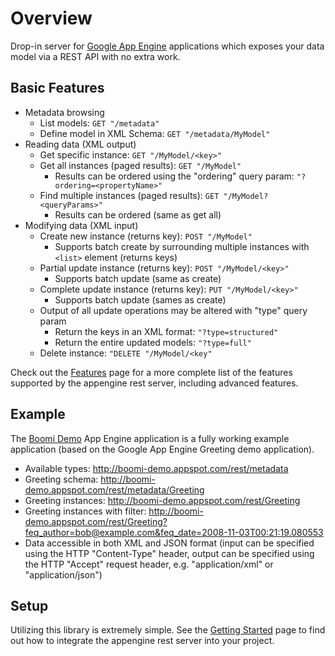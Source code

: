 # Overview #

Drop-in server for [Google App Engine](http://code.google.com/appengine/) applications which exposes your data model via a REST
API with no extra work.

## Basic Features ##
  * Metadata browsing
    * List models: `GET "/metadata"`
    * Define model in XML Schema: `GET "/metadata/MyModel"`
  * Reading data (XML output)
    * Get specific instance: `GET "/MyModel/<key>"`
    * Get all instances (paged results): `GET "/MyModel"`
      * Results can be ordered using the "ordering" query param: `"?ordering=<propertyName>"`
    * Find multiple instances (paged results): `GET "/MyModel?<queryParams>"`
      * Results can be ordered (same as get all)
  * Modifying data (XML input)
    * Create new instance (returns key): `POST "/MyModel"`
      * Supports batch create by surrounding multiple instances with `<list>` element (returns keys)
    * Partial update instance (returns key): `POST "/MyModel/<key>"`
      * Supports batch update (same as create)
    * Complete update instance (returns key): `PUT "/MyModel/<key>"`
      * Supports batch update (sames as create)
    * Output of all update operations may be altered with "type" query param
      * Return the keys in an XML format: `"?type=structured"`
      * Return the entire updated models: `"?type=full"`
    * Delete instance: `"DELETE "/MyModel/<key"`

Check out the [Features](../../blob/wiki/GettingStarted.md) page for a more complete list of the features supported by the appengine rest server, including advanced features.

## Example ##

The [Boomi Demo](http://boomi-demo.appspot.com/) App Engine application is a fully working example application (based on the Google App Engine Greeting demo application).

  * Available types: http://boomi-demo.appspot.com/rest/metadata
  * Greeting schema: http://boomi-demo.appspot.com/rest/metadata/Greeting
  * Greeting instances: http://boomi-demo.appspot.com/rest/Greeting
  * Greeting instances with filter: http://boomi-demo.appspot.com/rest/Greeting?feq_author=bob@example.com&feq_date=2008-11-03T00:21:19.080553
  * Data accessible in both XML and JSON format (input can be specified using the HTTP "Content-Type" header, output can be specified using the HTTP "Accept" request header, e.g. "application/xml" or "application/json")

## Setup ##

Utilizing this library is extremely simple.  See the [Getting Started](../../wiki/Getting-Started) page to find out how to integrate the appengine rest server into your project.
